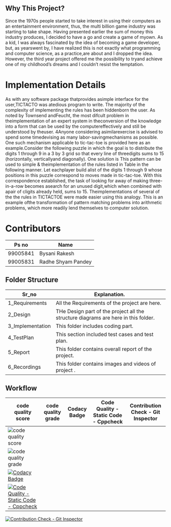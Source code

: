## Why This Project?
Since the 1970s people started to take interest in using their computers as an entertainment environment, thus, the multi billion game industry was starting to take shape. Having presented earlier the sum of money this industry produces, I decided to have a go and create a game of myown. As a kid, I was always fascinated by the idea of becoming a game developer, but, as yearswent by, I have realized this is not exactly what programming and computer science, as a practice,are about and I dropped the idea. However, the third year project offered me the possibility to tryand achieve one of my childhood’s dreams and I couldn’t resist the temptation.

# Implementation Details
As with any software package thatprovides asimple interface for the user,TICTACTO was atedious program to write. The majority of the complexity of implementing the rules has been hiddenborn the user. As noted by Townsend andFeucht, the most difcult problem in theimplementation of an expert system in theconversion of the knowledge into a form that can be used by the computereffectively and still be understood by theuser. 4Anyone considering asimilarexercise is advised to spend some timedevising as many labor-savingmechanisms as possible. One such mechanism applicable to tic-tac-toe is provided here as an example.Consider the following puzzle in which the goal is to distribute the digits 1 through 9 in a 3 by 3 grid so that every line of threedigits sums to 15 (horizontally, verticallyand diagonally). One solution is This pattern can be used to simple & theimplementation of the rules listed in Table in the following manner. Let eachplayer build alist of the digits 1 through 9 whose positions in this puzzle correspond to moves made in tic-tac-toe. With this correspondence established, the task of looking for away of making three-in-a-row becomes asearch for an unused digit,which when combined with apair of cligits already held, sums to 15. Theimplementations of several of the the rules in TICTACTOE were made easier using this analogy. This is an example ofthe transformation of pattern matching problems into arithmetic problems, which more readily lend themselves to computer solution.
# Contributors
Ps no|Name
--------|-------------------
99005841|Bysani Rakesh
99005831|Radhe Shyam Pandey
## Folder Structure 

Sr_no |Explanation.
---------------|----------------------------------------------
1_Requirements | All the Requirements of the project are here.
2_Design | THe Design part of the project all the structure diagrams are here in this folder.
3_Implementation | This folder includes coding part.
4_TestPlan | This section included test cases and test plan.
5_Report | This folder contains overall report of the project. 
6_Recordings | This folder contains images and videos of project .
## Workflow

code quality score |code quality grade | Codacy Badge | Code Quality - Static Code - Cppcheck | Contribution Check - Git Inspector
-------------------|-------------------|--------------|---------------------------------------|-----------------------------------
![code quality score](https://www.code-inspector.com/project/27368/score/svg)|
![code quality grade](https://www.code-inspector.com/project/27368/status/svg)|
[![Codacy Badge](https://app.codacy.com/project/badge/Grade/e7b690c885ad4b71bedc6f313ce46785)](https://www.codacy.com/gh/jairadhey/CPP_TEAM_MINI_PROJECT/dashboard?utm_source=github.com&amp;utm_medium=referral&amp;utm_content=jairadhey/CPP_TEAM_MINI_PROJECT&amp;utm_campaign=Badge_Grade)|
[![Code Quality - Static Code - Cppcheck](https://github.com/jairadhey/CPP_TEAM_MINI_PROJECT/actions/workflows/cppcheck.yml/badge.svg)](https://github.com/jairadhey/CPP_TEAM_MINI_PROJECT/actions/workflows/cppcheck.yml)|
[![Contribution Check - Git Inspector](https://github.com/jairadhey/CPP_TEAM_MINI_PROJECT/actions/workflows/gitinspector.yml/badge.svg)](https://github.com/jairadhey/CPP_TEAM_MINI_PROJECT/actions/workflows/gitinspector.yml)

